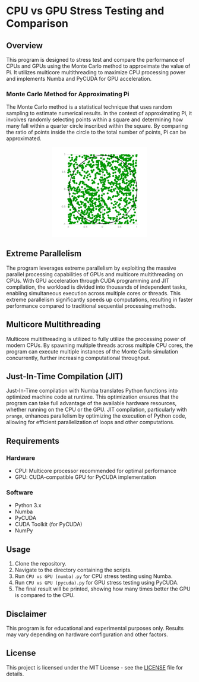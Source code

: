 # CPU vs GPU Stress Testing and Comparison

## Overview
This program is designed to stress test and compare the performance of CPUs and GPUs using the Monte Carlo method to approximate the value of Pi. It utilizes multicore multithreading to maximize CPU processing power and implements Numba and PyCUDA for GPU acceleration.

### Monte Carlo Method for Approximating Pi
The Monte Carlo method is a statistical technique that uses random sampling to estimate numerical results. In the context of approximating Pi, it involves randomly selecting points within a square and determining how many fall within a quarter circle inscribed within the square. By comparing the ratio of points inside the circle to the total number of points, Pi can be approximated.

<p align="center">
  <img src="MonteCarlo.png" alt="Monte Carlo Method" width="256">
</p>

## Extreme Parallelism
The program leverages extreme parallelism by exploiting the massive parallel processing capabilities of GPUs and multicore multithreading on CPUs. With GPU acceleration through CUDA programming and JIT compilation, the workload is divided into thousands of independent tasks, enabling simultaneous execution across multiple cores or threads. This extreme parallelism significantly speeds up computations, resulting in faster performance compared to traditional sequential processing methods.

## Multicore Multithreading
Multicore multithreading is utilized to fully utilize the processing power of modern CPUs. By spawning multiple threads across multiple CPU cores, the program can execute multiple instances of the Monte Carlo simulation concurrently, further increasing computational throughput.

## Just-In-Time Compilation (JIT)
Just-In-Time compilation with Numba translates Python functions into optimized machine code at runtime. This optimization ensures that the program can take full advantage of the available hardware resources, whether running on the CPU or the GPU. JIT compilation, particularly with `prange`, enhances parallelism by optimizing the execution of Python code, allowing for efficient parallelization of loops and other computations.

## Requirements
### Hardware
- CPU: Multicore processor recommended for optimal performance
- GPU: CUDA-compatible GPU for PyCUDA implementation

### Software
- Python 3.x
- Numba
- PyCUDA
- CUDA Toolkit (for PyCUDA)
- NumPy

## Usage
1. Clone the repository.
2. Navigate to the directory containing the scripts.
3. Run `CPU vs GPU (numba).py` for CPU stress testing using Numba.
4. Run `CPU vs GPU (pycuda).py` for GPU stress testing using PyCUDA.
5. The final result will be printed, showing how many times better the GPU is compared to the CPU.

## Disclaimer
This program is for educational and experimental purposes only. Results may vary depending on hardware configuration and other factors.


## License
This project is licensed under the MIT License - see the [LICENSE](LICENSE) file for details.
